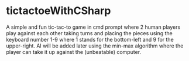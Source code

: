 # tictactoeWithCSharp
A simple and fun tic-tac-to game in cmd prompt where 2 human players play against each other taking turns and placing the pieces using the keyboard number 1-9 where 1 stands for the bottom-left and 9 for the upper-right. AI will be added later using the min-max algorithm where the player can take it up against the (unbeatable) computer. 
